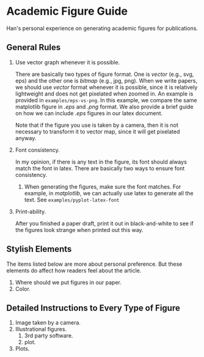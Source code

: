 # Academic Figure Guide
Han's personal experience on generating academic figures for publications.

## General Rules

1. Use vector graph whenever it is possible.

    There are basically two types of figure format. One is *vector* (e.g., svg, eps) and the other one is *bitmap* (e.g., jpg, png). 
    When we write papers, we should use *vector* format whenever it is possible, since it is relatively lightweight and does not get pixelated when zoomed in. 
    An example is provided in `examples/eps-vs-png`. In this example, we compare the same matplotlib figure in *.eps* and *.png* format. 
    We also provide a brief guide on how we can include *.eps* figures in our latex document. 

    Note that if the figure you use is taken by a camera, then it is not necessary to transform it to vector map, since it will get pixelated anyway.

1. Font consistency.

    In my opinion, if there is any text in the figure, its font should always match the font in latex. 
    There are basically two ways to ensure font consistency. 
    1. When generating the figures, make sure the font matches. For example, in *matplotlib*, we can actually use latex to generate all the text. See `examples/pyplot-latex-font`

1. Print-ability.

    After you finished a paper draft, print it out in black-and-white to see if the figures look strange when printed out this way. 

## Stylish Elements
The items listed below are more about personal preference. But these elements do affect how readers feel about the article.
1. Where should we put figures in our paper.
1. Color.

## Detailed Instructions to Every Type of Figure
1. Image taken by a camera. 
1. Illustrational figures.
    1. 3rd party software.
    1. plot.
1. Plots.